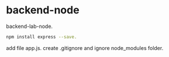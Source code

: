 # backend-node

backend-lab-node.

```bash
npm install express --save.
```

add file app.js.
create .gitignore and ignore node_modules folder.
